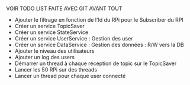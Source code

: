 VOIR TODO LIST FAITE AVEC GIT AVANT TOUT

 - Ajouter le filtrage en fonction de l'Id du RPi pour le Subscriber du RPI
 - Créer un service TopicSaver
 - Créer un service StateService
 - Créer un service UserService : Gestion des user
 - Créer un service DataService : Gestion des données : R/W vers la DB
 - Ajouter le niveau des utilisateurs
 - Ajouter un log des users
 - Démarrer un thread à chaque réception de topic sur le TopicSaver
 - Lancer les 50 RPi sur des threads
 - Lancer un thread pour chaque user connecté